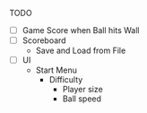 TODO

- [ ] Game Score when Ball hits Wall
- [ ] Scoreboard 
  - Save and Load from File 
- [ ] UI 
  - Start Menu 
    - Difficulty 
      - Player size
      - Ball speed
